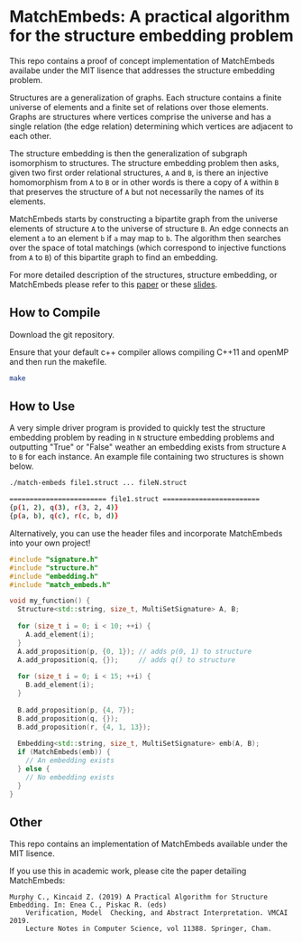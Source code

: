 # MatchEmbeds: A practical algorithm for the structure embedding problem

This repo contains a proof of concept implementation of MatchEmbeds availabe under the MIT lisence that addresses the structure embedding problem.

Structures are a generalization of graphs. Each structure contains a finite universe of elements and a finite set of relations over those elements. Graphs are structures where vertices comprise the universe and has a single relation (the edge relation) determining which vertices are adjacent to each other.

The structure embedding is then the generalization of subgraph isomorphism to structures. The structure embedding problem then asks, given two first order relational structures, `A` and `B`, is there an injective homomorphism from `A` to `B` or in other words is there a copy of `A` within `B` that preserves the structure of `A` but not necessarily the names of its elements.

MatchEmbeds starts by constructing a bipartite graph from the universe elements of structure `A` to the universe of structure `B`. An edge connects an element `a` to an element `b` if `a` may map to `b`. The algorithm then searches over the space of total matchings (which correspond to injective functions from `A` to `B`) of this bipartite graph to find an embedding.

For more detailed description of the structures, structure embedding, or MatchEmbeds please refer to this [paper](http://www.cs.princeton.edu/~tcm3/docs/vmcai19.pdf) or these [slides](http://www.cs.princeton.edu/~tcm3/docs/vmcai_2019_slides.pdf).

## How to Compile

Download the git repository.

Ensure that your default c++ compiler allows compiling C++11 and openMP and then run the makefile.

```Bash
make
```

## How to Use

A very simple driver program is provided to quickly test the structure embedding problem by reading in `N` structure embedding problems and outputting "True" or "False" weather an embedding exists from structure `A` to `B` for each instance. An example file containing two structures is shown below.

```Bash
./match-embeds file1.struct ... fileN.struct
```

```Bash
======================== file1.struct ========================
{p(1, 2), q(3), r(3, 2, 4)}
{p(a, b), q(c), r(c, b, d)}
```

Alternatively, you can use the header files and incorporate MatchEmbeds into your own project!

```C++
#include "signature.h"
#include "structure.h"
#include "embedding.h"
#include "match_embeds.h"

void my_function() {
  Structure<std::string, size_t, MultiSetSignature> A, B;
  
  for (size_t i = 0; i < 10; ++i) {
    A.add_element(i);
  }
  A.add_proposition(p, {0, 1}); // adds p(0, 1) to structure
  A.add_proposition(q, {});     // adds q() to structure
  
  for (size_t i = 0; i < 15; ++i) {
    B.add_element(i);
  }
  
  B.add_proposition(p, {4, 7});
  B.add_proposition(q, {});
  B.add_proposition(r, {4, 1, 13});
  
  Embedding<std::string, size_t, MultiSetSignature> emb(A, B);
  if (MatchEmbeds(emb)) {
    // An embedding exists
  } else {
    // No embedding exists
  }
}
```

## Other

This repo contains an implementation of MatchEmbeds available under the MIT lisence.

If you use this in academic work, please cite the paper detailing MatchEmbeds:

```
Murphy C., Kincaid Z. (2019) A Practical Algorithm for Structure Embedding. In: Enea C., Piskac R. (eds)
    Verification, Model  Checking, and Abstract Interpretation. VMCAI 2019.
    Lecture Notes in Computer Science, vol 11388. Springer, Cham.
```

